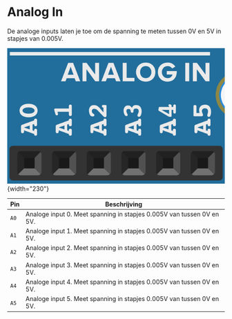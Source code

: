 # Analog In

De analoge inputs laten je toe om de spanning te meten tussen 0V en 5V in stapjes van 0.005V.

![arduino_analog_in](../img/arduino_analog_in.png){width="230"}

| Pin      | Beschrijving                         |
| ----------- | ------------------------------------ |
| `A0`       | Analoge input 0. Meet spanning in stapjes 0.005V van tussen 0V en 5V.|
| `A1`       | Analoge input 1. Meet spanning in stapjes 0.005V van tussen 0V en 5V.|
| `A2`       | Analoge input 2. Meet spanning in stapjes 0.005V van tussen 0V en 5V.|
| `A3`       | Analoge input 3. Meet spanning in stapjes 0.005V van tussen 0V en 5V.|
| `A4`       | Analoge input 4. Meet spanning in stapjes 0.005V van tussen 0V en 5V.|
| `A5`       | Analoge input 5. Meet spanning in stapjes 0.005V van tussen 0V en 5V.|
